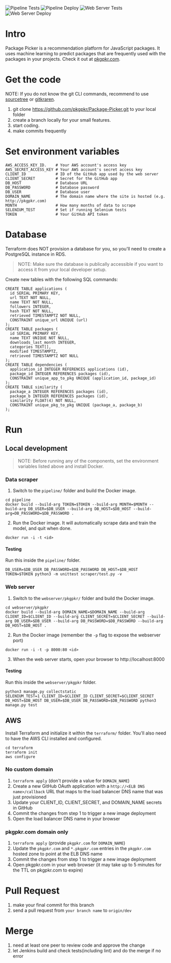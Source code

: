![Pipeline Tests](https://github.com/pkgpkr/Package-Picker/workflows/Scraper%20Test%20CI/badge.svg) ![Pipeline Deploy](https://github.com/pkgpkr/Package-Picker/workflows/Pipeline%20Deploy/badge.svg) ![Web Server Tests](https://github.com/pkgpkr/Package-Picker/workflows/Web%20Server%20Tests/badge.svg) ![Web Server Deploy](https://github.com/pkgpkr/Package-Picker/workflows/Web%20Server%20Deploy/badge.svg)

# Intro

Package Picker is a recommendation platform for JavaScript packages. It uses machine learning to predict packages that are frequently used with the packages in your projects. Check it out at [pkgpkr.com](http://pkgpkr.com).

# Get the code

NOTE: If you do not know the git CLI commands, recommend to use [sourcetree](https://www.sourcetreeapp.com/) or [gitkraren](https://www.gitkraken.com/).

1. git clone https://github.com/pkgpkr/Package-Picker.git to your local folder 
2. create a branch locally for your small features.
3. start coding.
4. make commits frequently

# Set environment variables

```
AWS_ACCESS_KEY_ID.    # Your AWS account's access key
AWS_SECRET_ACCESS_KEY # Your AWS account's secret access key
CLIENT_ID             # ID of the GitHub app used by the web server
CLIENT_SECRET         # Secret for the GitHub app
DB_HOST               # Database URL
DB_PASSWORD           # Database password
DB_USER               # Database user
DOMAIN_NAME           # The domain name where the site is hosted (e.g. http://pkgpkr.com)
MONTH                 # How many months of data to scrape
SELENIUM_TEST         # Set if running Selenium tests
TOKEN                 # Your GitHub API token
```

# Database

Terraform does NOT provision a database for you, so you'll need to create a PostgreSQL instance in RDS.

> NOTE: Make sure the database is publically accessible if you want to access it from your local developer setup.

Create new tables with the following SQL commands:

```
CREATE TABLE applications (
  id SERIAL PRIMARY KEY,
  url TEXT NOT NULL,
  name TEXT NOT NULL,
  followers INTEGER,
  hash TEXT NOT NULL,
  retrieved TIMESTAMPTZ NOT NULL,
  CONSTRAINT unique_url UNIQUE (url)
);
CREATE TABLE packages (
  id SERIAL PRIMARY KEY,
  name TEXT UNIQUE NOT NULL,
  downloads_last_month INTEGER,
  categories TEXT[],
  modified TIMESTAMPTZ,
  retrieved TIMESTAMPTZ NOT NULL
);
CREATE TABLE dependencies (
  application_id INTEGER REFERENCES applications (id),
  package_id INTEGER REFERENCES packages (id),
  CONSTRAINT unique_app_to_pkg UNIQUE (application_id, package_id)
);
CREATE TABLE similarity (
  package_a INTEGER REFERENCES packages (id),
  package_b INTEGER REFERENCES packages (id),
  similarity FLOAT(4) NOT NULL,
  CONSTRAINT unique_pkg_to_pkg UNIQUE (package_a, package_b)
);
```

# Run

## Local development

> NOTE: Before running any of the components, set the environment variables listed above and install Docker.

### Data scraper

1. Switch to the `pipeline/` folder and build the Docker image.

```
cd pipeline
docker build --build-arg TOKEN=$TOKEN --build-arg MONTH=$MONTH --build-arg DB_USER=$DB_USER --build-arg DB_HOST=$DB_HOST --build-arg=DB_PASSWORD=$DB_PASSWORD .
```

2. Run the Docker image. It will automatically scrape data and train the model, and quit when done.

`docker run -i -t <id>`

#### Testing

Run this inside the `pipeline/` folder.

`DB_USER=$DB_USER DB_PASSWORD=$DB_PASSWORD DB_HOST=$DB_HOST TOKEN=$TOKEN python3 -m unittest scraper/test.py -v`

### Web server

1. Switch to the `webserver/pkgpkr/` folder and build the Docker image.

```
cd webserver/pkgpkr
docker build --build-arg DOMAIN_NAME=$DOMAIN_NAME --build-arg CLIENT_ID=$CLIENT_ID --build-arg CLIENT_SECRET=$CLIENT_SECRET --build-arg DB_USER=$DB_USER --build-arg DB_PASSWORD=$DB_PASSWORD --build-arg DB_HOST=$DB_HOST .
```

2. Run the Docker image (remember the `-p` flag to expose the webserver port)

`docker run -i -t -p 8000:80 <id>`

3. When the web server starts, open your browser to http://localhost:8000

#### Testing

Run this inside the `webserver/pkgpkr` folder.

```
python3 manage.py collectstatic
SELENIUM_TEST=1 CLIENT_ID=$CLIENT_ID CLIENT_SECRET=$CLIENT_SECRET DB_HOST=$DB_HOST DB_USER=$DB_USER DB_PASSWORD=$DB_PASSWORD python3 manage.py test
```

## AWS

Install Terraform and initialize it within the `terraform/` folder. You'll also need to have the AWS CLI installed and configured.

```
cd terraform
terraform init
aws configure
```

### No custom domain

1. `terraform apply` (don't provide a value for `DOMAIN_NAME`)
2. Create a new GitHub OAuth application with a `http://<ELB DNS name>/callback` URL that maps to the load balancer DNS name that was just provisioned
3. Update your CLIENT_ID, CLIENT_SECRET, and DOMAIN_NAME secrets in GitHub
4. Commit the changes from step 1 to trigger a new image deployment
5. Open the load balancer DNS name in your browser

### pkgpkr.com domain only

1. `terraform apply` (provide `pkgpkr.com` for `DOMAIN_NAME`)
2. Update the `pkgpkr.com` and `*.pkgpkr.com` entries in the `pkgpkr.com` hosted zone to point at the ELB DNS name
3. Commit the changes from step 1 to trigger a new image deployment
4. Open pkgpkr.com in your web browser (it may take up to 5 minutes for the TTL on pkgpkr.com to expire)

# Pull Request

1. make your final commit for this branch
2. send a pull request from `your branch name` to `origin/dev`

# Merge

1. need at least one peer to review code and approve the change
2. let Jenkins build and check tests(including lint) and do the merge if no error
